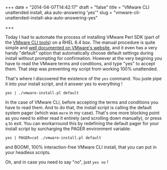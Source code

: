 +++
date = "2014-04-07T14:42:17"
draft = "false"
title = "VMware CLI unattended install, aka auto-answering 'yes'"
slug = "vmware-cli-unattended-install-aka-auto-answering-yes"

+++

Today I had to automate the process of installing VMware Perl SDK (part of the [VMware CLI tools](https://my.vmware.com/fr/web/vmware/details?downloadGroup=VSP510-VCLI-510&productId=285)) on a RHEL 6.4 box. The manual procedure is quite simple and [well documented on VMware's website](http://pubs.vmware.com/vsphere-55/index.jsp#com.vmware.perlsdk.install.doc/cli_install.3.1.html), and it even has a very handy "default" option that automatically choose default settings during install without prompting for confirmation.
However at the very begining you have to read the VMware terms and conditions, and type "yes" to accept them. That step was preventing my script from working 100% unattended.

That's where I discovered the existence of the `yes` command. You juste pipe it into your install script, and it answer yes to everything !

`yes | ./vmware-install.pl default`

In the case of VMware CLI, before accepting the terms and conditions you have to read them. And to do that, the install script is calling the default system pager (which was `more` in my case). That's one more blocking point as you need to either read it entirely (and scrolling down manually), or press `q` to exit. You can workarround this by redefining the default pager for your install script by surcharging the PAGER environment variable:

`yes | PAGER=cat ./vmware-install.pl default`

and BOOM!, 100% interaction-free VMware CLI install, that you can put in your headless scripts.

Oh, and in case you need to say "no", just `yes no` !
